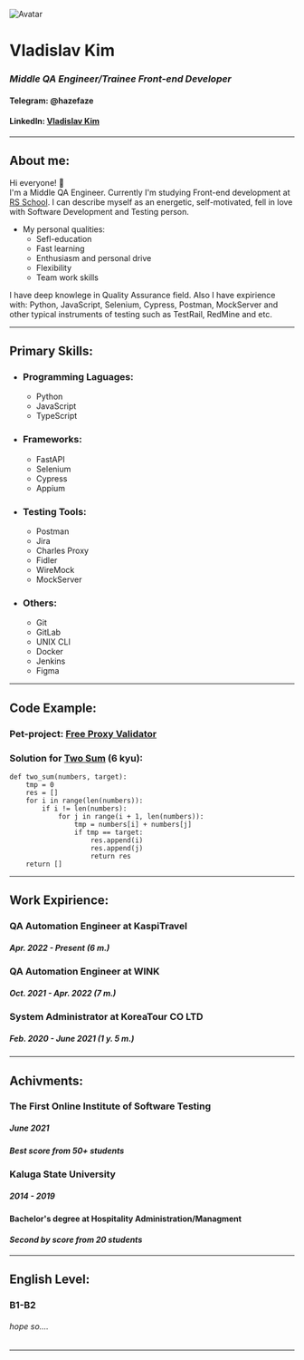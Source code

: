 ![Avatar](https://media-exp1.licdn.com/dms/image/C4E03AQFSvQkm81ZmAA/profile-displayphoto-shrink_800_800/0/1652107240369?e=1668038400&v=beta&t=XVgRocdBJquvwTdu_b05jXTyp-FZ-1hWd7HUM7KCJRA "My Photo")
# **Vladislav Kim**
### *Middle QA Engineer/Trainee Front-end Developer*
#### Telegram: @hazefaze
#### LinkedIn: [Vladislav Kim](https://www.linkedin.com/in/vladislav-kim-0142761a6/)
***

## About me:

Hi everyone! :wave:  
I'm a Middle QA Engineer.
Currently I'm studying Front-end development at [RS School](https://rs.school/).
I can describe myself as an energetic, self-motivated, fell in love with Software Development and Testing person.

* My personal qualities:
    + Sefl-education
    + Fast learning
    + Enthusiasm and personal drive
    + Flexibility
    + Team work skills

I have deep knowlege in Quality Assurance field. Also I have expirience with: Python, JavaScript, Selenium, Cypress, Postman, MockServer and other typical instruments of testing such as TestRail, RedMine and etc.
***
## Primary Skills:

* ### Programming Laguages:
    + Python
    + JavaScript
    + TypeScript
* ### Frameworks:
    + FastAPI
    + Selenium
    + Cypress
    + Appium
* ### Testing Tools:
    + Postman
    + Jira
    + Charles Proxy
    + Fidler
    + WireMock
    + MockServer
* ### Others:
    + Git
    + GitLab
    + UNIX CLI
    + Docker
    + Jenkins
    + Figma
***
## Code Example:

### Pet-project: [Free Proxy Validator](https://github.com/HazeFaze/free_proxy_validator)

### Solution for [Two Sum](https://www.codewars.com/kata/52c31f8e6605bcc646000082) (6 kyu):

```
def two_sum(numbers, target):
    tmp = 0
    res = []
    for i in range(len(numbers)):
        if i != len(numbers):
            for j in range(i + 1, len(numbers)):
                tmp = numbers[i] + numbers[j]
                if tmp == target:
                    res.append(i)
                    res.append(j)
                    return res
    return []
```
***

## Work Expirience:
### QA Automation Engineer at KaspiTravel
##### Apr. 2022 - Present (6 m.)

### QA Automation Engineer at WINK
##### Oct. 2021 - Apr. 2022 (7 m.)

### System Administrator at KoreaTour CO LTD
##### Feb. 2020 - June 2021 (1 y. 5 m.)
***

## Achivments:
### The First Online Institute of Software Testing
##### June 2021
#### *Best score from 50+ students*

### Kaluga State University
##### 2014 - 2019
#### Bachelor's degree at Hospitality Administration/Managment
#### *Second by score from 20 students*
***
## English Level:
### B1-B2
###### *hope so....*
***